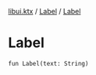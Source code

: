 [libui.ktx](../README.md) / [Label](README.md) / [Label](-label.md)

# Label

`fun Label(text: String)`
